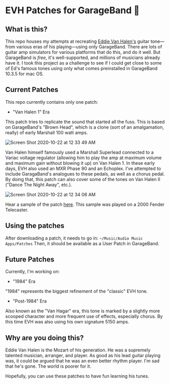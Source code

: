# EVH Patches for GarageBand 🎸

## What is this?
This repo houses my attempts at recreating [Eddie Van Halen's](https://en.wikipedia.org/wiki/Eddie_Van_Halen) guitar tone—from various eras of his playing—using only GarageBand. There are lots of guitar amp simulators for various platforms that do this, and do it well. But GarageBand is _free_, it's well-supported, and millions of musicians already have it. I took this project as a challenge to see if I could get close to some of Ed's famous tones using only what comes preinstalled in GarageBand 10.3.5 for mac OS.

## Current Patches
This repo currently contains only one patch:

- "Van Halen 1" Era

This patch tries to replicate the sound that started all the fuss. This is based on GarageBand's "Brown Head", which is a clone (sort of an amalgamation, really) of early Marshall 100 watt amps. 

![Screen Shot 2020-10-22 at 12 33 49 AM](https://user-images.githubusercontent.com/563451/96826210-e1748f00-1400-11eb-906c-f3cea99d4212.png)

Van Halen himself famously used a Marshall Superlead connected to a Variac voltage regulator (allowing him to play the amp at maximum volume and maximum gain without blowing it up) on Van Halen 1. In these early days, EVH also used an MXR Phase 90 and an Echoplex. I've attempted to include GaragaBand's analogues to these pedals, as well as a chorus pedal. By doing that, this patch can also cover some of the tones on Van Halen II ("Dance The Night Away", etc.).

![Screen Shot 2020-10-22 at 12 34 06 AM](https://user-images.githubusercontent.com/563451/96826244-f0f3d800-1400-11eb-816e-ae0d0cfbd767.png)

Hear a sample of the patch [here](https://cvws.icloud-content.com/B/AVnLm3XOu-OjgAFGeHqx2TZjJIxkATmoz9VdnWxRwNrD8i5z84uqyw-Q/van_halen_1_sample.mp3?o=AstyqtfHXprNxu0RzTFaMazejLtrH7i9h0c00fU6vARI&v=1&x=3&a=CAogH9udIek3MFJaQFpDnpy1Ua1FdGiej_Ez-8UYxlWStY8SaxCM0tr11C4YrMmR9tQuIgEAUgRjJIxkWgSqyw-QaiWUQTbG4TB92Usq-T6KCSbVyNJz_JVWwArM4Z7pOA3K9XEnC834ciXta5sMY2wxQ1t7xSVGSGC6OATWqOlPRpxuDEx5OpPj3KGySisz&e=1603344295&fl=&r=ce63b310-0ce6-4378-b27d-67597b7540a9-1&k=Ly4TO093C9AA8_TuKYCVyA&ckc=com.apple.clouddocs&ckz=com.apple.CloudDocs&p=33&s=sNaf1qWR6KYJT1kf6KXg1irmxV8&cd=i). This sample was played on a 2000 Fender Telecaster.

## Using the patches
After downloading a patch, it needs to go in:
`~/Music/Audio Music Apps/Patches`
Then, it should be available as a User Patch in GarageBand.

## Future Patches
Currently, I'm working on:
- "1984" Era

"1984" represents the biggest refinement of the "classic" EVH tone.
- "Post-1984" Era

Also known as the "Van Hagar" era, this tone is marked by a slightly more scooped character and more frequent use of effects, especially chorus. By this time EVH was also using his own signature 5150 amps.

## Why are you doing this?
Eddie Van Halen is the Mozart of his generation. He was a supremely talented musician, arranger, and player. As good as his lead guitar playing was, it could be argued that he was an even better rhythm player. I'm sad that he's gone. The world is poorer for it. 

Hopefully, you can use these patches to have fun learning his tunes.

